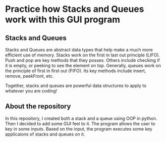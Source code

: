 # Practice how Stacks and Queues work with this GUI program
## Stacks and Queues
Stacks and Queues are abstract data types that help make a much more efficient use of memory. 
Stacks work on the first in last out principle (LIFO). Push and pop are key methods that they posses. Others include checking if it is empty, or peeking to see the element on top.
Generally, queues work on the principle of first in first out (FIFO). Its key methods include insert, remove, peekFront, etc.

Together, stacks and queues are powerful data structures to apply to whatever you are coding!
## About the repository
In this repository, I created both a stack and a queue using OOP in python. Then I decided to add some GUI feel to it.
The program allows the user to key in some inputs. Based on the input, the program executes some key applicaions of stacks and queues on it.
